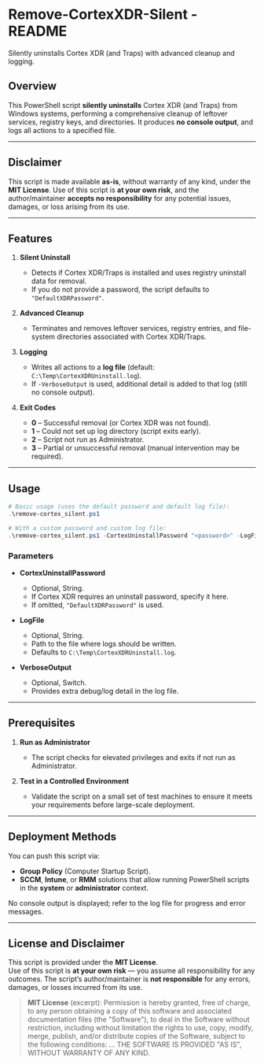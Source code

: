 # Remove-CortexXDR-Silent - README
 Silently uninstalls Cortex XDR (and Traps) with advanced cleanup and logging.

## Overview

This PowerShell script **silently uninstalls** Cortex XDR (and Traps) from Windows systems, performing a comprehensive cleanup of leftover services, registry keys, and directories. It produces **no console output**, and logs all actions to a specified file.

---

## Disclaimer

This script is made available **as-is**, without warranty of any kind, under the **MIT License**. Use of this script is **at your own risk**, and the author/maintainer **accepts no responsibility** for any potential issues, damages, or loss arising from its use.

---

## Features

1. **Silent Uninstall**  
   - Detects if Cortex XDR/Traps is installed and uses registry uninstall data for removal.  
   - If you do not provide a password, the script defaults to `"DefaultXDRPassword"`.

2. **Advanced Cleanup**  
   - Terminates and removes leftover services, registry entries, and file-system directories associated with Cortex XDR/Traps.

3. **Logging**  
   - Writes all actions to a **log file** (default: `C:\Temp\CortexXDRUninstall.log`).  
   - If `-VerboseOutput` is used, additional detail is added to that log (still no console output).

4. **Exit Codes**  
   - **0** – Successful removal (or Cortex XDR was not found).  
   - **1** – Could not set up log directory (script exits early).  
   - **2** – Script not run as Administrator.  
   - **3** – Partial or unsuccessful removal (manual intervention may be required).

---

## Usage

```powershell
# Basic usage (uses the default password and default log file):
.\remove-cortex_silent.ps1

# With a custom password and custom log file:
.\remove-cortex_silent.ps1 -CortexUninstallPassword "<password>" -LogFile "C:\Logs\XDR_Uninstall.log"
```

### Parameters

- **CortexUninstallPassword**  
  - Optional, String.  
  - If Cortex XDR requires an uninstall password, specify it here.  
  - If omitted, `"DefaultXDRPassword"` is used.

- **LogFile**  
  - Optional, String.  
  - Path to the file where logs should be written.  
  - Defaults to `C:\Temp\CortexXDRUninstall.log`.

- **VerboseOutput**  
  - Optional, Switch.  
  - Provides extra debug/log detail in the log file.

---

## Prerequisites

1. **Run as Administrator**  
   - The script checks for elevated privileges and exits if not run as Administrator.

2. **Test in a Controlled Environment**  
   - Validate the script on a small set of test machines to ensure it meets your requirements before large-scale deployment.

---

## Deployment Methods

You can push this script via:

- **Group Policy** (Computer Startup Script).  
- **SCCM**, **Intune**, or **RMM** solutions that allow running PowerShell scripts in the **system** or **administrator** context.

No console output is displayed; refer to the log file for progress and error messages.

---

## License and Disclaimer

This script is provided under the **MIT License**.  
Use of this script is **at your own risk** — you assume all responsibility for any outcomes. The script’s author/maintainer is **not responsible** for any errors, damages, or losses incurred from its use.

> **MIT License** (excerpt):
> Permission is hereby granted, free of charge, to any person obtaining a copy of this software and associated documentation files (the "Software"), to deal in the Software without restriction, including without limitation the rights to use, copy, modify, merge, publish, and/or distribute copies of the Software, subject to the following conditions: ... THE SOFTWARE IS PROVIDED "AS IS", WITHOUT WARRANTY OF ANY KIND.